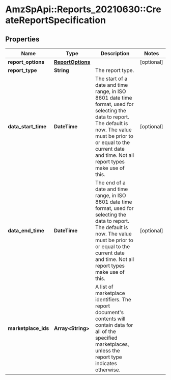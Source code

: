 # AmzSpApi::Reports_20210630::CreateReportSpecification

## Properties
Name | Type | Description | Notes
------------ | ------------- | ------------- | -------------
**report_options** | [**ReportOptions**](ReportOptions.md) |  | [optional] 
**report_type** | **String** | The report type. | 
**data_start_time** | **DateTime** | The start of a date and time range, in ISO 8601 date time format, used for selecting the data to report. The default is now. The value must be prior to or equal to the current date and time. Not all report types make use of this. | [optional] 
**data_end_time** | **DateTime** | The end of a date and time range, in ISO 8601 date time format, used for selecting the data to report. The default is now. The value must be prior to or equal to the current date and time. Not all report types make use of this. | [optional] 
**marketplace_ids** | **Array&lt;String&gt;** | A list of marketplace identifiers. The report document&#x27;s contents will contain data for all of the specified marketplaces, unless the report type indicates otherwise. | 

